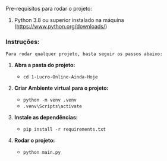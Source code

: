 Pre-requisitos para rodar o projeto:
1. Python 3.8 ou superior instalado na máquina (https://www.python.org/downloads/)


### **Instruções:**
    Para rodar qualquer projeto, basta seguir os passos abaixo:

1. **Abra a pasta do projeto:**
   - `cd 1-Lucro-Online-Ainda-Hoje`

2. **Criar Ambiente virtual para o projeto:**   
    - `python -m venv .venv`
    - `.venv\Scripts\activate`

3. **Instale as dependências:**
   - `pip install -r requirements.txt`

4. **Rodar o projeto:**
   - `python main.py`
